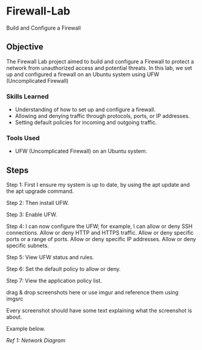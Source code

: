 # Firewall-Lab
Build and Configure a Firewall

## Objective

The Firewall Lab project aimed to build and configure a Firewall to protect a network from unauthorized access and potential threats. In this lab, we set up and configured a firewall on an Ubuntu system using UFW (Uncomplicated Firewall)

### Skills Learned

- Understanding of how to set up and configure a firewall.
- Allowing and denying traffic through protocols, ports, or IP addresses.
- Setting default policies for incoming and outgoing traffic.

### Tools Used

- UFW (Uncomplicated Firewall) on an Ubuntu system.

## Steps

Step 1: First I ensure my system is up to date, by using the apt update and the apt upgrade command. 


Step 2: Then install UFW.

Step 3: Enable UFW.

Step 4: I can now configure the UFW; for example, I can allow or deny SSH connections.
        Allow or deny HTTP and HTTPS traffic.
        Allow or deny specific ports or a range of ports.
        Allow or deny specific IP addresses.
        Allow or deny specific subnets.
        
Step 5: View UFW status and rules.

Step 6: Set the default policy to allow or deny.

Step 7: View the application policy list.
        
drag & drop screenshots here or use imgur and reference them using imgsrc

Every screenshot should have some text explaining what the screenshot is about.

Example below.

*Ref 1: Network Diagram*
